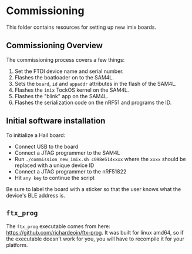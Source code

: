 Commissioning
=============

This folder contains resources for setting up new imix boards.

Commissioning Overview
----------------------

The commissioning process covers a few things:

1. Set the FTDI device name and serial number.
2. Flashes the boatloader on to the SAM4L.
3. Sets the `board`, `id` and `appaddr` attributes in the flash of the SAM4L.
4. Flashes the `imix` TockOS kernel on the SAM4L.
5. Flashes the "blink" app on the SAM4L.
6. Flashes the serialization code on the nRF51 and programs the ID.

Initial software installation
-----------------------------

To initialize a Hail board:

 * Connect USB to the board
 * Connect a JTAG programmer to the SAM4L
 * Run `./commission_new_imix.sh c098e514xxxx` where the `xxxx` should be
   replaced with a unique device ID
 * Connect a JTAG programmer to the nRF51822
 * Hit `any key` to continue the script

Be sure to label the board with a sticker so that the user knows what the
device's BLE address is.


`ftx_prog`
----------

The `ftx_prog` executable comes from here:
https://github.com/richardeoin/ftx-prog.
It was built for linux amd64, so if the executable doesn't work for you,
you will have to recompile it for your platform.
